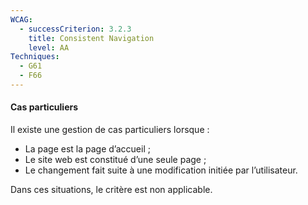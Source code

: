 ```yaml
---
WCAG:
  - successCriterion: 3.2.3
    title: Consistent Navigation
    level: AA
Techniques:
  - G61
  - F66
---
```


#### Cas particuliers

Il existe une gestion de cas particuliers lorsque :

- La page est la page d’accueil ;
- Le site web est constitué d’une seule page ;
- Le changement fait suite à une modification initiée par l’utilisateur.

Dans ces situations, le critère est non applicable.
